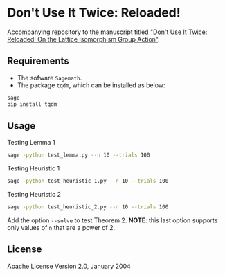 # Don't Use It Twice: Reloaded!

Accompanying repository to the manuscript titled ["Don't Use It Twice: Reloaded! On the Lattice Isomorphism Group Action"](https://eprint.iacr.org/2025/516).

## Requirements

- The sofware `Sagemath`.
- The package `tqdm`, which can be installed as below:

```bash
sage
pip install tqdm
```

## Usage

Testing Lemma 1

```bash
sage -python test_lemma.py --n 10 --trials 100
```

Testing Heuristic 1

```bash
sage -python test_heuristic_1.py --n 10 --trials 100
```

Testing Heuristic 2

```bash
sage -python test_heuristic_2.py --n 10 --trials 100
```

Add the option `--solve` to test Theorem 2. **NOTE**: this last option supports only values of `n` that are a power of 2.

## License

Apache License Version 2.0, January 2004
